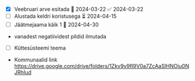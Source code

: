 - [x] Veebruari arve esitada 📅 2024-03-22 ✅ 2024-03-22
- [ ] Alustada keldri koristusega ⏳ 2024-04-15
- [ ] Jäätmejaama käik 1 📅 2024-04-30
- vanadest negatiividest pildid ilmutada
- [ ] Küttesüsteemi teema

- Kommunaalid link https://drive.google.com/drive/folders/1Zkv9v9fI9V0a7ZcAaSlHNOiu0NJRhIud